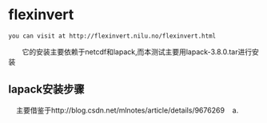 # flexinvert
    you can visit at http://flexinvert.nilu.no/flexinvert.html
    
    它的安装主要依赖于netcdf和lapack,而本测试主要用lapack-3.8.0.tar进行安装
## lapack安装步骤
    
    主要借鉴于http://blog.csdn.net/mlnotes/article/details/9676269
    a.
